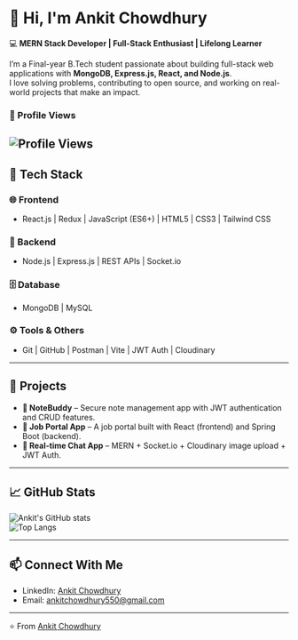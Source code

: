 # 👋 Hi, I'm Ankit Chowdhury  

💻 **MERN Stack Developer | Full-Stack Enthusiast | Lifelong Learner**  

I’m a Final-year B.Tech student passionate about building full-stack web applications with **MongoDB, Express.js, React, and Node.js**.  
I love solving problems, contributing to open source, and working on real-world projects that make an impact.  

### 👀 Profile Views  
![Profile Views](https://komarev.com/ghpvc/?username=AnkitChowdhury30&color=blue)
---

## 🚀 Tech Stack  

### 🌐 Frontend  
- React.js | Redux | JavaScript (ES6+) | HTML5 | CSS3 | Tailwind CSS  

### 🔧 Backend  
- Node.js | Express.js | REST APIs | Socket.io  

### 🗄️ Database  
- MongoDB | MySQL  

### ⚙️ Tools & Others  
- Git | GitHub | Postman | Vite | JWT Auth | Cloudinary  

---

## 📌 Projects  

- **📝 NoteBuddy** – Secure note management app with JWT authentication and CRUD features.  
- **💼 Job Portal App** – A job portal built with React (frontend) and Spring Boot (backend).    
- **💬 Real-time Chat App** – MERN + Socket.io + Cloudinary image upload + JWT Auth.  

---

## 📈 GitHub Stats  

![Ankit's GitHub stats](https://github-readme-stats.vercel.app/api?username=AnkitChowdhury30&show_icons=true&theme=radical)  
![Top Langs](https://github-readme-stats.vercel.app/api/top-langs/?username=AnkitChowdhury30&layout=compact&theme=radical)  



---

## 📫 Connect With Me  

- LinkedIn: [Ankit Chowdhury](https://www.linkedin.com/in/ankit-chowdhury-aec/)  
- Email: ankitchowdhury550@gmail.com  

---

⭐️ From [Ankit Chowdhury](https://github.com/AnkitChowdhury30)  
